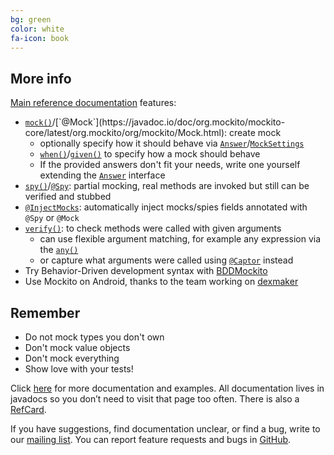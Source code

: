 ```yaml
---
bg: green
color: white
fa-icon: book
---
```


## More info

[Main reference documentation](https://javadoc.io/doc/org.mockito/mockito-core/latest/org.mockito/org/mockito/Mockito.html) features:

* [`mock()`](https://javadoc.io/doc/org.mockito/mockito-core/latest/org.mockito/org/mockito/Mockito.html#mock(T...))/[`@Mock`](https://javadoc.io/doc/org.mockito/mockito-core/latest/org.mockito/org/mockito/Mock.html): create mock
     * optionally specify how it should behave via [`Answer`](https://javadoc.io/doc/org.mockito/mockito-core/latest/org.mockito/org/mockito/stubbing/Answer.html)/[`MockSettings`](https://javadoc.io/doc/org.mockito/mockito-core/latest/org.mockito/org/mockito/MockSettings.html)
     * [`when()`](https://javadoc.io/doc/org.mockito/mockito-core/latest/org.mockito/org/mockito/Mockito.html#when(T))/[`given()`](https://javadoc.io/doc/org.mockito/mockito-core/latest/org.mockito/org/mockito/BDDMockito.html#given(java.lang.Object)) to specify how a mock should behave
     * If the provided answers don't fit your needs, write one yourself extending the [`Answer`](https://javadoc.io/doc/org.mockito/mockito-core/latest/org.mockito/org/mockito/stubbing/Answer.html) interface
* [`spy()`](https://javadoc.io/doc/org.mockito/mockito-core/latest/org.mockito/org/mockito/Mockito.html#spy(T))/[`@Spy`](https://javadoc.io/doc/org.mockito/mockito-core/latest/org.mockito/org/mockito/Spy.html):
  partial mocking, real methods are invoked but still can be verified and stubbed
* [`@InjectMocks`](https://javadoc.io/doc/org.mockito/mockito-core/latest/org.mockito/org/mockito/InjectMocks.html): automatically inject mocks/spies fields annotated with `@Spy` or `@Mock`
* [`verify()`](https://javadoc.io/doc/org.mockito/mockito-core/latest/org.mockito/org/mockito/Mockito.html#verify-T-): to check methods were called with given arguments
    * can use flexible argument matching, for example any expression via the [`any()`](https://javadoc.io/doc/org.mockito/mockito-core/latest/org.mockito/org/mockito/ArgumentMatchers.html#any--)
    * or capture what arguments were called using [`@Captor`](https://javadoc.io/doc/org.mockito/mockito-core/latest/org.mockito/org/mockito/Captor.html) instead
* Try Behavior-Driven development syntax with [BDDMockito](https://javadoc.io/doc/org.mockito/mockito-core/latest/org.mockito/org/mockito/BDDMockito.html)
* Use Mockito on Android, thanks to the team working on [dexmaker](https://github.com/crittercism/dexmaker)

## Remember

* Do not mock types you don't own
* Don't mock value objects
* Don't mock everything
* Show love with your tests!

Click [here](https://javadoc.io/doc/org.mockito/mockito-core/latest/org.mockito/org/mockito/Mockito.html) for more documentation and examples.
All documentation lives in javadocs so you don’t need to visit that page too often.
There is also a [RefCard](https://dzone.com/refcardz/mockito).

If you have suggestions, find documentation unclear, or find a bug, write to our [mailing list](http://groups.google.com/group/mockito).
You can report feature requests and bugs in [GitHub](https://github.com/mockito/mockito/issues).
